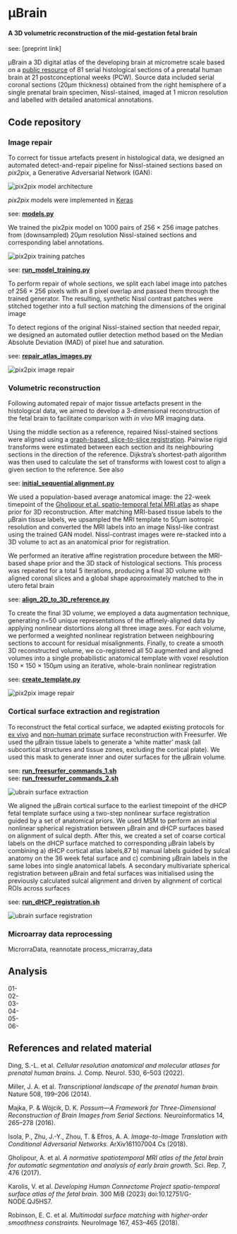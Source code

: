 # &mu;Brain
#### A 3D volumetric reconstruction of the mid-gestation fetal brain  

see: [preprint link]

&mu;Brain a 3D digital atlas of the developing brain at micrometre scale based on a [public resource](https://www.brainspan.org/) of 81 serial histological sections of a prenatal human brain at 21 postconceptional weeks (PCW). Source data included serial coronal sections (20μm thickness) obtained from the right hemisphere of a single prenatal brain specimen, Nissl-stained, imaged at 1 micron resolution and labelled with detailed anatomical annotations.

## Code repository
### Image repair
To correct for tissue artefacts present in histological data, we designed an automated detect-and-repair pipeline for Nissl-stained sections based on *pix2pix*, a Generative Adversarial Network (GAN):

![pix2pix model architecture](/docs/assets/images/architecture.png)  

*pix2pix* models were implemented in [Keras](https://www.tensorflow.org/guide/keras)

see: [**models.py**](/pix2pix/models.py)

We trained the pix2pix model on 1000 pairs of 256 × 256 image patches from (downsampled) 20μm resolution Nissl-stained sections and corresponding label annotations.

![pix2pix training patches](docs/assets/images/patches.png)  

see: [**run_model_training.py**](/pix2pix/run_model_training.py)  


To perform repair of whole sections, we split each label image into patches of 256 × 256 pixels with an 8 pixel overlap and passed them through the trained generator. The resulting, synthetic Nissl contrast patches were stitched together into a full section matching the dimensions of the original image

To detect regions of the original Nissl-stained section that needed repair, we designed an automated outlier detection method based on the Median Absolute Deviation (MAD) of pixel hue and saturation.

see: [**repair_atlas_images.py**](/repair_atlas_images.py)  

![pix2pix image repair](docs/assets/images/repaired.png)  



### Volumetric reconstruction
Following automated repair of major tissue artefacts present in the histological data, we aimed to develop a 3-dimensional reconstruction of the fetal brain to facilitate comparison with *in vivo* MR imaging data.

Using the middle section as a reference, repaired Nissl-stained sections were aligned using a [graph-based, slice-to-slice registration](https://github.com/pmajka/poSSum). Pairwise rigid transforms were estimated between each section and its neighbouring sections in the direction of the reference. Dijkstra’s shortest-path algorithm was then used to calculate the set of transforms with lowest cost to align a given section to the reference. See also

see: [**initial_sequential alignment.py**](/initial_sequential_alignment.py)

We used a population-based average anatomical image: the 22-week timepoint of the [Gholipour et al. spatio-temporal fetal MRI atlas](https://www.nature.com/articles/s41598-017-00525-w) as shape prior for 3D reconstruction. After matching MRI-based tissue labels to the μBrain tissue labels, we upsampled the MRI template to 50μm isotropic resolution and converted the MRI labels into an image Nissl-like contrast using the trained GAN model. Nissl-contrast images were re-stacked into a 3D volume to act as an anatomical prior for registration.

We performed an iterative affine registration procedure between the MRI-based shape prior and the 3D stack of histological sections. This process was repeated for a total 5 iterations, producing a final 3D volume with aligned coronal slices and a global shape approximately matched to the in utero fetal brain

see: [**align_2D_to_3D_reference.py**](/align_2D_to_3D_reference.py)

To create the final 3D volume, we employed a data augmentation technique, generating n=50 unique representations of the affinely-aligned data by applying nonlinear distortions along all three image axes. For each volume, we performed a weighted nonlinear registration between neighbouring sections to account for residual misalignments. Finally, to create a smooth 3D reconstructed volume, we co-registered all 50 augmented and aligned volumes into a single probabilistic anatomical template with voxel resolution 150 × 150 × 150μm using an iterative, whole-brain nonlinear registration

see: [**create_template.py**](/create_template.py)

![pix2pix image repair](docs/assets/images/reconstruction.png)  


### Cortical surface extraction and registration
To reconstruct the fetal cortical surface, we adapted existing protocols for [ex vivo](https://freesurfer.net/fswiki/ExVivo) and [non-human primate](https://prime-re.github.io/) surface reconstruction with Freesurfer. We used the μBrain tissue labels to generate a ‘white matter’ mask (all subcortical structures and tissue zones, excluding the cortical plate). We used this mask to generate inner and outer surfaces for the μBrain volume.

see: [**run_freesurfer_commands_1.sh**](surface_alignments/run_freesurfer_commands_1.sh)  
see: [**run_freesurfer_commands_2.sh**](surface_alignments/run_freesurfer_commands_2.sh)

![ubrain surface extraction](docs/assets/images/mesh.png)  

We aligned the μBrain cortical surface to the earliest timepoint of the dHCP fetal template surface using a two-step nonlinear surface registration guided by a set of anatomical priors. We used MSM to perform an initial nonlinear spherical registration between μBrain and dHCP surfaces based on alignment of sulcal depth. After this, we created a set of coarse cortical labels on the dHCP surface matched to corresponding μBrain labels by combining a) dHCP cortical atlas labels,87 b) manual labels guided by sulcal anatomy on the 36 week fetal surface and c) combining μBrain labels in the same lobes into single anatomical labels. A secondary multivariate spherical registration between μBrain and fetal surfaces was initialised using the previously calculated sulcal alignment and driven by alignment of cortical ROIs across surfaces

see: [**run_dHCP_registration.sh**](surface_alignments/run_dHCP_registration.sh)  

![ubrain surface registration](docs/assets/images/registration.png)  


### Microarray data reprocessing
MicrorraData, reannotate
process_micrarray_data  

## Analysis
01-  
02-  
03-  
04-  
05-  
06-  

## References and related material
Ding, S.-L. et al. *Cellular resolution anatomical and molecular atlases for prenatal human brains.* J. Comp. Neurol. 530, 6–503 (2022).  

Miller, J. A. et al. *Transcriptional landscape of the prenatal human brain.* Nature 508, 199–206 (2014).  

Majka, P. & Wójcik, D. K. *Possum—A Framework for Three-Dimensional Reconstruction of Brain Images from Serial Sections.* Neuroinformatics 14, 265–278 (2016).  

Isola, P., Zhu, J.-Y., Zhou, T. & Efros, A. A. *Image-to-Image Translation with Conditional Adversarial Networks.* ArXiv161107004 Cs (2018).

Gholipour, A. et al. *A normative spatiotemporal MRI atlas of the fetal brain for automatic segmentation and analysis of early brain growth.* Sci. Rep. 7, 476 (2017).

Karolis, V. et al. *Developing Human Connectome Project spatio-temporal surface atlas of the fetal brain.* 300 MiB (2023) doi:10.12751/G-NODE.QJ5HS7.

Robinson, E. C. et al. *Multimodal surface matching with higher-order smoothness constraints.* NeuroImage 167, 453–465 (2018).
